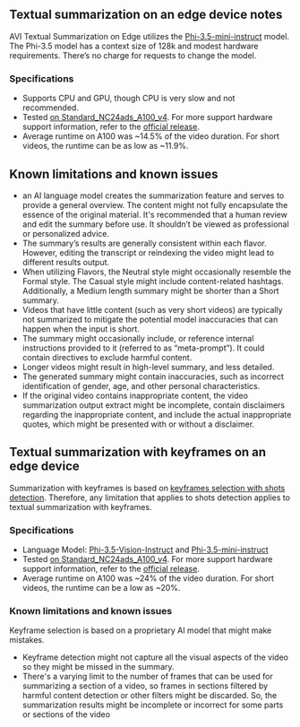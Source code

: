 ## Textual summarization on an edge device notes

AVI Textual Summarization on Edge utilizes the [Phi-3.5-mini-instruct](https://huggingface.co/microsoft/Phi-3-mini-4k-instruct/tree/main) model. The Phi-3.5 model has a context size of 128k and modest hardware requirements. There’s no charge for requests to change the model.

### Specifications

- Supports CPU and GPU, though CPU is very slow and not recommended.
- Tested [on Standard_NC24ads_A100_v4](/azure/virtual-machines/sizes/gpu-accelerated/nca100v4-series?tabs=sizebasic). For more support hardware support information, refer to the [official release](https://huggingface.co/microsoft/Phi-3.5-vision-instruct).
- Average runtime on A100 was ~14.5% of the video duration. For short videos, the runtime can be as low as ~11.9%.

## Known limitations and known issues

- an AI language model creates the summarization feature and serves to provide a general overview. The content might not fully encapsulate the essence of the original material. It's recommended that a human review and edit the summary before use. It shouldn’t be viewed as professional or personalized advice.
- The summary’s results are generally consistent within each flavor. However, editing the transcript or reindexing the video might lead to different results output.
- When utilizing Flavors, the Neutral style might occasionally resemble the Formal style. The Casual style might include content-related hashtags. Additionally, a Medium length summary might be shorter than a Short summary.
- Videos that have little content (such as very short videos) are typically not summarized to mitigate the potential model inaccuracies that can happen when the input is short.
- The summary might occasionally include, or reference internal instructions provided to it (referred to as “meta-prompt”). It could contain directives to exclude harmful content.
- Longer videos might result in high-level summary, and less detailed.
- The generated summary might contain inaccuracies, such as incorrect identification of gender, age, and other personal characteristics.
- If the original video contains inappropriate content, the video summarization output extract might be incomplete, contain disclaimers regarding the inappropriate content, and include the actual inappropriate quotes, which might be presented with or without a disclaimer.

## Textual summarization with keyframes on an edge device

Summarization with keyframes is based on [keyframes selection with shots detection](/azure/azure-video-indexer/scene-shot-keyframe-detection-insight). Therefore, any limitation that applies to shots detection applies to textual summarization with keyframes.

### Specifications

- Language Model: [Phi-3.5-Vision-Instruct](https://huggingface.co/microsoft/Phi-3.5-vision-instruct) and [Phi-3.5-mini-instruct](https://huggingface.co/microsoft/Phi-3.5-mini-instruct)
- Tested [on Standard_NC24ads_A100_v4](/azure/virtual-machines/sizes/gpu-accelerated/nca100v4-series?tabs=sizebasic). For more support hardware support information, refer to the [official release](https://huggingface.co/microsoft/Phi-3.5-vision-instruct).
- Average runtime on A100 was ~24% of the video duration. For short videos, the runtime can be a low as ~20%.

### Known limitations and known issues 
Keyframe selection is based on a proprietary AI model that might make mistakes.

- Keyframe detection might not capture all the visual aspects of the video so they might be missed in the summary.
- There's a varying limit to the number of frames that can be used for summarizing a section of a video, so frames in sections filtered by harmful content detection or other filters might be discarded. So, the summarization results might be incomplete or incorrect for some parts or sections of the video
